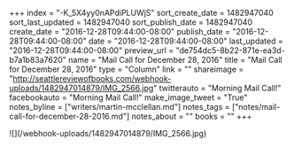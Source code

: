 +++
index = "-K_5X4yy0nAPdiPLUWjS"
sort_create_date = 1482947040
sort_last_updated = 1482947040
sort_publish_date = 1482947040
create_date = "2016-12-28T09:44:00-08:00"
publish_date = "2016-12-28T09:44:00-08:00"
date = "2016-12-28T09:44:00-08:00"
last_updated = "2016-12-28T09:44:00-08:00"
preview_url = "de754dc5-8b22-871e-ea3d-b7a1b83a7620"
name = "Mail Call for December 28, 2016"
title = "Mail Call for December 28, 2016"
type = "Column"
link = ""
shareimage = "http://seattlereviewofbooks.com/webhook-uploads/1482947014879/IMG_2566.jpg"
twitterauto = "Morning Mail Call!"
facebookauto = "Morning Mail Call!"
make_image_tweet = "True"
notes_byline = ["writers/martin-mcclellan.md"]
notes_tags = ["notes/mail-call-for-december-28-2016.md"]
notes_about = ""
books = ""
+++
<p class="image">![](/webhook-uploads/1482947014879/IMG_2566.jpg)</p>